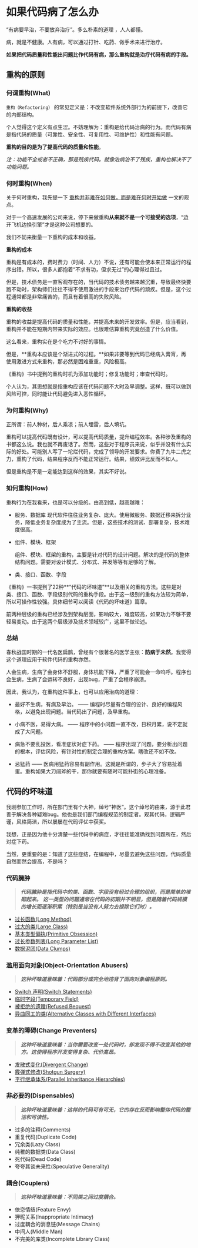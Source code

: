 # 如果代码病了怎么办

“有病要早治，不要放弃治疗”。多么朴素的道理 ，人人都懂。

病，就是不健康。人有病，可以通过打针、吃药、做手术来进行治疗。

**如果把代码质量和性能出问题比作代码有病，那么重构就是治疗代码有病的手段。**



## 重构的原则

### 何谓重构(What)

`重构（Refactoring）` 的常见定义是：不改变软件系统外部行为的前提下，改善它的内部结构。

个人觉得这个定义有点生涩。不妨理解为：重构是给代码治病的行为。而代码有病是指代码的质量（可靠性、安全性、可复用性、可维护性）和性能有问题。

**重构的目的是为了提高代码的质量和性能**。

*注：功能不全或者不正确，那是残疾代码。就像治病治不了残疾，重构也解决不了功能问题。*



### 何时重构(When)

关于何时重构，我先提一下 [重构并非难在如何做，而是难在何时开始做](http://mt.sohu.com/20160812/n463980993.shtml) 一文的观点。

对于一个高速发展的公司来说，停下来做重构**从来就不是一个可接受的选项**，“边开飞机边换引擎”才是这种公司想要的。

我们不妨来衡量一下重构的成本和收益。

**重构的成本**

重构是有成本的，费时费力（时间、人力）不说，还有可能会使本来正常运行的程序出错。所以，很多人都抱着“不求有功，但求无过”的心理得过且过。

但是，技术债务是一直客观存在的，当代码的技术债务越来越沉重，导致最终快要跑不动时，架构师们往往不得不使用激进的手段来治疗代码的顽疾。但是，这个过程通常都是非常痛苦的，而且有着很高的失败风险。

**重构的收益**

重构的收益是提高代码的质量和性能，并提高未来的开发效率。但是，应当看到，重构并不能在短期内带来实际的效应。也很难估算重构究竟创造了什么价值。

这么看来，重构实在是个吃力不讨好的事情。

但是，**重构本应该是个渐进式的过程。**如果非要等到代码已经病入膏肓，再使用激进方式来重构，那必然是困难重重，风险极高。

《重构》书中提到的重构时机为添加功能时；修复功能时；审查代码时。

个人认为，其思想就是指重构应该在代码问题不大时及早调整。这样，既可以做到风险可控，同时能让代码避免进入恶性循环。



### 为何重构(Why)

正所谓：前人种树，后人乘凉；前人埋雷，后人填坑。

重构可以提高代码既有设计，可以提高代码质量，提升编程效率。各种涉及重构的书都这么说。我也就不再废话了。然而，这些对于程序员来说，似乎并没有什么实际的好处。可能别人写了一坨烂代码，完成了领导的开发要求。你费了九牛二虎之力，重构了代码，结果程序反而不能正常运行。结果，绩效评比反而不如人。

但是重构是不是一定能达到这样的效果，其实不好说。



### 如何重构(How)

重构行为在我看来，也是可以分级的。由高到低，越高越难：

- 服务、数据库
  现代软件往往业务复杂、庞大。使用微服务、数据迁移来拆分业务，降低业务复杂度成为了主流。但是，这些技术的测试、部署复杂，技术难度很高。

- 组件、模块、框架

  组件、模块、框架的重构，主要是针对代码的设计问题。解决的是代码的整体结构问题。需要对设计模式、分布式、并发等等有足够的了解。


- 类、接口、函数、字段

《重构》一书提到了22种**“代码的坏味道”**以及相关的重构方法。这些是对类、接口、函数、字段级别代码的重构手段。由于这一级别的重构方法较为简单，所以可操作性较强。具体细节可以阅读《代码的坏味道》篇章。

前两种层级的重构已经涉及到架构层面，影响较大，难度较高，如果功力不够不要轻易变动。由于这两个层级涉及技术领域较广，这里不做论述。



### 总结

春秋战国时期的一代名医扁鹊，曾经有个很著名的医学主张：**防病于未然**。我觉得这个道理应用于软件代码的重构亦然。

人会生病，生病了会身体不舒服，身体机能下降，严重了可能会一命呜呼。程序也会生病，生病了会运转不良好，出现bug，严重了会程序崩溃。

因此，我认为，在重构这件事上，也可以应用治病的道理：

- 最好不生病，有病及早治。
  —— 编程时尽量有合理的设计、良好的编程风格，以避免出现问题。当代码出了问题，及早重构。

- 小病不医，易得大病。
  —— 程序中的小问题一直不改，日积月累，说不定就成了大问题。

- 病急不要乱投医，看准症状对症下药。
  —— 程序出现了问题，要分析出问题的根本，评估风险，有针对性的制定合理的重构方案。瞎改还不如不改。

- 忌猛药
  —— 医病用猛药容易有副作用。这就是所谓的，步子大了容易扯着蛋。重构如果大刀阔斧的干，那你就要有随时可能扑街的心理准备。





## 代码的坏味道

我刚参加工作时，所在部门里有个大神，绰号“神医”。这个绰号的由来，源于此君善于解决各种疑难bug。他也是我们部门编程规范的制定者。观其代码，逻辑严谨，风格简洁，所以屡屡在代码评优中获奖。

我想，正是因为他十分清楚一些代码中的病症，才往往能准确找到问题所在，然后对症下药。

当然，更重要的是：知道了这些症结，在编程中，尽量去避免这些问题，代码质量自然而然会提高，不是吗？



### 代码臃肿

> ***代码臃肿是指代码中的类、函数、字段没有经过合理的组织，而是简单的堆砌起来。***
> ***这一类型的问题通常在代码的初期并不明显，但是随着代码规模的增长而逐渐积累（特别是当没有人努力去根除它们时）。***

- [过长函数(Long Method)](https://sourcemaking.com/refactoring/smells/long-method)
- [过大的类(Large Class)](https://sourcemaking.com/refactoring/smells/large-class)
- [基本类型偏执(Primitive Obsession)](https://sourcemaking.com/refactoring/smells/primitive-obsession)
- [过长参数列表(Long Parameter List)](https://sourcemaking.com/refactoring/smells/long-parameter-list)
- [数据泥团(Data Clumps)](https://sourcemaking.com/refactoring/smells/data-clumps)




### 滥用面向对象(Object-Orientation Abusers)

> ***这种坏味道意味着：代码部分或完全地违背了面向对象编程原则。***

- [Switch 声明(Switch Statements)](https://sourcemaking.com/refactoring/smells/switch-statements)
- [临时字段(Temporary Field)](https://sourcemaking.com/refactoring/smells/temporary-field)
- [被拒绝的遗赠(Refused Bequest)](https://sourcemaking.com/refactoring/smells/refused-bequest)
- [异曲同工的类(Alternative Classes with Different Interfaces)](https://sourcemaking.com/refactoring/smells/alternative-classes-with-different-interfaces)




### 变革的障碍(Change Preventers)

> ***这种坏味道意味着：当你需要改变一处代码时，却发现不得不改变其他的地方。这使得程序开发变得复杂、代价高昂。***

- [发散式变化(Divergent Change)](https://sourcemaking.com/refactoring/smells/divergent-change)
- [霰弹式修改(Shotgun Surgery)](https://sourcemaking.com/refactoring/smells/shotgun-surgery)
- [平行继承体系(Parallel Inheritance Hierarchies)](https://sourcemaking.com/refactoring/smells/parallel-inheritance-hierarchies)




### 非必要的(Dispensables)

>***这种坏味道意味着：这样的代码可有可无，它的存在反而影响整体代码的整洁和可读性。***

- 过多的注释(Comments)
- 重复代码(Duplicate Code)
- 冗余类(Lazy Class)
- 纯稚的数据类(Data Class)
- 死代码(Dead Code)
- 夸夸其谈未来性(Speculative Generality)




### 耦合(Couplers)

> ***这种坏味道意味着：不同类之间过度耦合。***

- 依恋情结(Feature Envy)
- 狎昵关系(Inappropriate Intimacy)
- 过度耦合的消息链(Message Chains)
- 中间人(Middle Man)
- 不完美的库类(Incomplete Library Class)